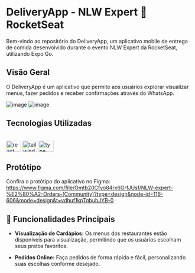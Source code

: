 # DeliveryApp - NLW Expert 💜 RocketSeat

Bem-vindo ao repositório do DeliveryApp, um aplicativo mobile de entrega de comida desenvolvido durante o evento NLW Expert da RocketSeat, utilizando Expo Go.

## Visão Geral

O DeliveryApp é um aplicativo que permite aos usuários explorar visualizar menus, fazer pedidos e receber confirmações através do WhatsApp.

![image](https://github.com/vitoriateixeiraa/DeliveryApp/assets/107013063/76ee4b3a-ceaf-48a2-a3ac-5ad12b8b046b) 
![image](https://github.com/vitoriateixeiraa/DeliveryApp/assets/107013063/6d4f0fcb-e014-41c4-9710-0bab271819f7) 


## Tecnologias Utilizadas

<div style="display: inline_block"><br>
  <img align="center" height="30" width="40" alt="react native" src="https://cdn.jsdelivr.net/gh/devicons/devicon@latest/icons/react/react-original.svg" />
  <img align="center" height="30" width="40" alt="tailwindCSS" src="https://cdn.jsdelivr.net/gh/devicons/devicon@latest/icons/tailwindcss/tailwindcss-original.svg" />
  <img align="center" height="30" width="40" alt="type script" src="https://cdn.jsdelivr.net/gh/devicons/devicon@latest/icons/typescript/typescript-original.svg" />
</div>                          

## Protótipo

Confira o protótipo do aplicativo no Figma: https://www.figma.com/file/Omtb20Cfyo84rx6GrfJUsf/NLW-expert-%E2%80%A2-Orders-(Community)?type=design&node-id=116-606&mode=design&t=vdhuf1kpTqbuhJYB-0


## 🔨 Funcionalidades Principais

- **Visualização de Cardápios:** Os menus dos restaurantes estão disponíveis para visualização, permitindo que os usuários escolham seus pratos favoritos.

- **Pedidos Online:** Faça pedidos de forma rápida e fácil, personalizando suas escolhas conforme desejado.

